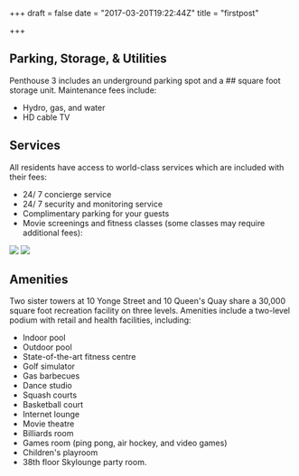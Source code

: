 +++
draft = false
date = "2017-03-20T19:22:44Z"
title = "firstpost"

+++

**Parking, Storage, & Utilities**
---------------------------------

Penthouse 3 includes an underground parking spot and a ## square foot storage unit.
Maintenance fees include:

 - Hydro, gas, and water 
 - HD cable TV

**Services**
------------

All residents have access to world-class services which are included with their fees:

 - 24/ 7 concierge service
 - 24/ 7 security and monitoring service
 - Complimentary parking for your guests
 - Movie screenings and fitness classes (some classes may require   
   additional fees):

![](http://res.cloudinary.com/dj68jte5c/image/upload/c_scale,w_650/v1489976273/World_Trade_-_Mar_2017-1_mf0dvq.png)
![](http://res.cloudinary.com/dj68jte5c/image/upload/c_scale,w_650/v1489976271/World_Trade_-_Mar_2017-2_nhbnyp.png)

**Amenities**
-------------

Two sister towers at 10 Yonge Street and 10 Queen's Quay share a 30,000 square foot recreation facility on three levels. Amenities include a two-level podium with retail and health facilities, including:

 - Indoor pool
 - Outdoor pool
 - State-of-the-art fitness centre
 - Golf simulator
 - Gas barbecues
 - Dance studio
 - Squash courts
 - Basketball court
 - Internet lounge
 - Movie theatre
 - Billiards room
 - Games room (ping pong, air hockey, and video games)
 - Children's playroom
 - 38th floor Skylounge party room.
